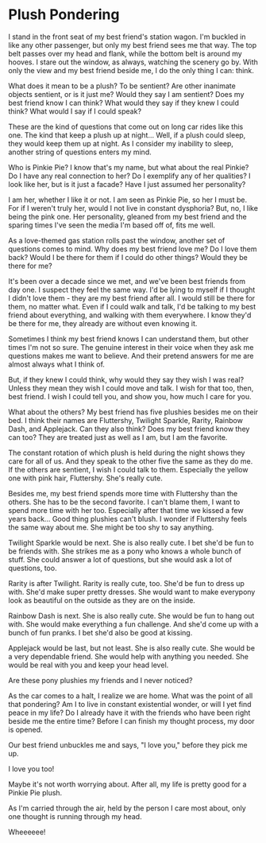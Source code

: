# Plush Pondering

I stand in the front seat of my best friend's station wagon. I'm buckled in like any other passenger, but only my best friend sees me that way. The top belt passes over my head and flank, while the bottom belt is around my hooves. I stare out the window, as always, watching the scenery go by. With only the view and my best friend beside me, I do the only thing I can: think.

What does it mean to be a plush? To be sentient? Are other inanimate objects sentient, or is it just me? Would they say I am sentient? Does my best friend know I can think? What would they say if they knew I could think? What would I say if I could speak?

These are the kind of questions that come out on long car rides like this one. The kind that keep a plush up at night… Well, if a plush could sleep, they would keep them up at night. As I consider my inability to sleep, another string of questions enters my mind.

Who is Pinkie Pie? I know that's my name, but what about the real Pinkie? Do I have any real connection to her? Do I exemplify any of her qualities? I look like her, but is it just a facade? Have I just assumed her personality?

I am her, whether I like it or not. I am seen as Pinkie Pie, so her I must be. For if I weren't truly her, would I not live in constant dysphoria? But, no, I like being the pink one. Her personality, gleaned from my best friend and the sparing times I've seen the media I'm based off of, fits me well.

As a love-themed gas station rolls past the window, another set of questions comes to mind. Why does my best friend love me? Do I love them back? Would I be there for them if I could do other things? Would they be there for me?

It's been over a decade since we met, and we've been best friends from day one. I suspect they feel the same way. I'd be lying to myself if I thought I didn't love them - they are my best friend after all. I would still be there for them, no matter what. Even if I could walk and talk, I'd be talking to my best friend about everything, and walking with them everywhere. I know they'd be there for me, they already are without even knowing it.

Sometimes I think my best friend knows I can understand them, but other times I'm not so sure. The genuine interest in their voice when they ask me questions makes me want to believe. And their pretend answers for me are almost always what I think of.

But, if they knew I could think, why would they say they wish I was real? Unless they mean they wish I could move and talk. I wish for that too, then, best friend. I wish I could tell you, and show you, how much I care for you. 

What about the others? My best friend has five plushies besides me on their bed. I think their names are Fluttershy, Twilight Sparkle, Rarity, Rainbow Dash, and Applejack. Can they also think? Does my best friend know they can too? They are treated just as well as I am, but I am the favorite.

The constant rotation of which plush is held during the night shows they care for all of us. And they speak to the other five the same as they do me. If the others are sentient, I wish I could talk to them. Especially the yellow one with pink hair, Fluttershy. She's really cute.

Besides me, my best friend spends more time with Fluttershy than the others. She has to be the second favorite. I can't blame them, I want to spend more time with her too. Especially after that time we kissed a few years back… Good thing plushies can't blush. I wonder if Fluttershy feels the same way about me. She might be too shy to say anything.

Twilight Sparkle would be next. She is also really cute. I bet she'd be fun to be friends with. She strikes me as a pony who knows a whole bunch of stuff. She could answer a lot of questions, but she would ask a lot of questions, too.

Rarity is after Twilight. Rarity is really cute, too. She'd be fun to dress up with. She'd make super pretty dresses. She would want to make everypony look as beautiful on the outside as they are on the inside.

Rainbow Dash is next. She is also really cute. She would be fun to hang out with. She would make everything a fun challenge. And she'd come up with a bunch of fun pranks. I bet she'd also be good at kissing.

Applejack would be last, but not least. She is also really cute. She would be a very dependable friend. She would help with anything you needed. She would be real with you and keep your head level.

Are these pony plushies my friends and I never noticed?

As the car comes to a halt, I realize we are home. What was the point of all that pondering? Am I to live in constant existential wonder, or will I yet find peace in my life? Do I already have it with the friends who have been right beside me the entire time? Before I can finish my thought process, my door is opened.

Our best friend unbuckles me and says, "I love you," before they pick me up.

I love you too!

Maybe it's not worth worrying about. After all, my life is pretty good for a Pinkie Pie plush.

As I'm carried through the air, held by the person I care most about, only one thought is running through my head.

Wheeeeee!
